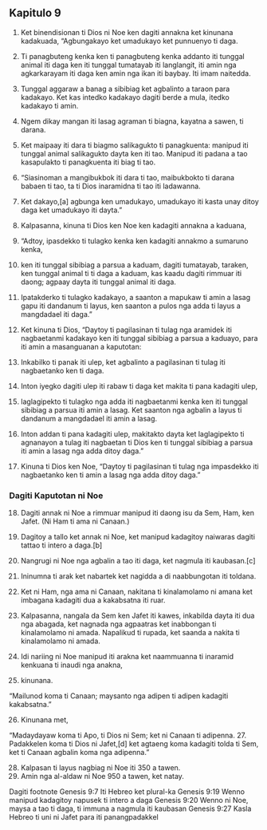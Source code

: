 Kapitulo 9
----------

1. Ket binendisionan ti Dios ni Noe ken dagiti annakna ket kinunana kadakuada, “Agbungakayo ket umadukayo ket punnuenyo ti daga.
2. Ti panagbuteng kenka ken ti panagbuteng kenka addanto iti tunggal animal iti daga ken iti tunggal tumatayab iti langlangit, iti amin nga agkarkarayam iti daga ken amin nga ikan iti baybay. Iti imam naitedda.
3. Tunggal aggaraw a banag a sibibiag ket agbalinto a taraon para kadakayo. Ket kas intedko kadakayo dagiti berde a mula, itedko kadakayo ti amin.
4. Ngem dikay mangan iti lasag agraman ti biagna, kayatna a sawen, ti darana.
5. Ket maipaay iti dara ti biagmo salikagukto ti panagkuenta: manipud iti tunggal animal salikagukto dayta ken iti tao. Manipud iti padana a tao kasapulakto ti panagkuenta iti biag ti tao.

6. “Siasinoman a mangibukbok iti dara ti tao, maibukbokto ti darana babaen ti tao, ta ti Dios inaramidna ti tao iti ladawanna.

7. Ket dakayo,[a] agbunga ken umadukayo, umadukayo iti kasta unay ditoy daga ket umadukayo iti dayta.”

8. Kalpasanna, kinuna ti Dios ken Noe ken kadagiti annakna a kaduana,
9. “Adtoy, ipasdekko ti tulagko kenka ken kadagiti annakmo a sumaruno kenka,
10. ken iti tunggal sibibiag a parsua a kaduam, dagiti tumatayab, taraken, ken tunggal animal ti ti daga a kaduam, kas kaadu dagiti rimmuar iti daong; agpaay dayta iti tunggal animal iti daga.
11. Ipatakderko ti tulagko kadakayo, a saanton a mapukaw ti amin a lasag gapu iti dandanum ti layus, ken saanton a pulos nga adda ti layus a mangdadael iti daga.”
12. Ket kinuna ti Dios, “Daytoy ti pagilasinan ti tulag nga aramidek iti nagbaetanmi kadakayo ken iti tunggal sibibiag a parsua a kaduayo, para iti amin a masanguanan a kaputotan:
13. Inkabilko ti panak iti ulep, ket agbalinto a pagilasinan ti tulag iti nagbaetanko ken ti daga.
14. Inton iyegko dagiti ulep iti rabaw ti daga ket makita ti pana kadagiti ulep,
15. laglagipekto ti tulagko nga adda iti nagbaetanmi kenka ken iti tunggal sibibiag a parsua iti amin a lasag. Ket saanton nga agbalin a layus ti dandanum a mangdadael iti amin a lasag.
16. Inton addan ti pana kadagiti ulep, makitakto dayta ket laglagipekto ti agnanayon a tulag iti nagbaetan ti Dios ken ti tunggal sibibiag a parsua iti amin a lasag nga adda ditoy daga.”
17. Kinuna ti Dios ken Noe, “Daytoy ti pagilasinan ti tulag nga impasdekko iti nagbaetanko ken ti amin a lasag nga adda ditoy daga.”

### Dagiti Kaputotan ni Noe

18. Dagiti annak ni Noe a rimmuar manipud iti daong isu da Sem, Ham, ken Jafet. (Ni Ham ti ama ni Canaan.)
19. Dagitoy a tallo ket annak ni Noe, ket manipud kadagitoy naiwaras dagiti tattao ti intero a daga.[b]

20. Nangrugi ni Noe nga agbalin a tao iti daga, ket nagmula iti kaubasan.[c]
21. Ininumna ti arak ket nabartek ket nagidda a di naabbungotan iti toldana.
22. Ket ni Ham, nga ama ni Canaan, nakitana ti kinalamolamo ni amana ket imbagana kadagiti dua a kakabsatna iti ruar.
23. Kalpasanna, nangala da Sem ken Jafet iti kawes, inkabilda dayta iti dua nga abagada, ket nagnada nga agpaatras ket inabbongan ti kinalamolamo ni amada. Napalikud ti rupada, ket saanda a nakita ti kinalamolamo ni amada.
24. Idi nariing ni Noe manipud iti arakna ket naammuanna ti inaramid kenkuana ti inaudi nga anakna,
25. kinunana.

“Mailunod koma ti Canaan;
     maysanto nga adipen ti adipen kadagiti kakabsatna.”

26. Kinunana met,

“Madaydayaw koma ti Apo, ti Dios ni Sem;
     ket ni Canaan ti adipenna.
27. Padakkelen koma ti Dios ni Jafet,[d] ket agtaeng koma kadagiti tolda ti Sem, ket ti Canaan agbalin koma nga adipenna.”

28. Kalpasan ti layus nagbiag ni Noe iti 350 a tawen.
29. Amin nga al-aldaw ni Noe 950 a tawen, ket natay.

Dagiti footnote
Genesis 9:7 Iti Hebreo ket plural-ka
Genesis 9:19 Wenno manipud kadagitoy napusek ti intero a daga
Genesis 9:20 Wenno ni Noe, maysa a tao ti daga, ti immuna a nagmula iti kaubasan
Genesis 9:27 Kasla Hebreo ti uni ni Jafet para iti panangpadakkel
